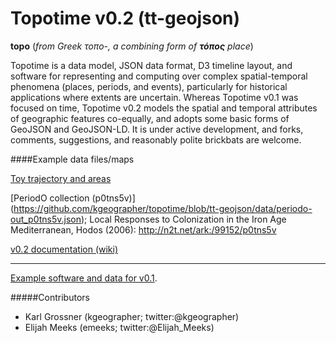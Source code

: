 Topotime v0.2 (tt-geojson)
==========================

__topo__ (_from Greek τοπο-, a combining form of **τόπος** place_)

Topotime is a data model, JSON data format, D3 timeline layout, and software for representing and computing over complex spatial-temporal phenomena (places, periods, and events), particularly for historical applications where extents are uncertain. Whereas Topotime v0.1 was focused on time, Topotime v0.2 models the spatial and temporal attributes of geographic features co-equally, and adopts some basic forms of GeoJSON and GeoJSON-LD. It is under active development, and forks, comments, suggestions, and reasonably polite brickbats are welcome.

####Example data files/maps

[Toy trajectory and areas](https://github.com/kgeographer/topotime/blob/tt-geojson/data/multi-type.json)

[PeriodO collection (p0tns5v)] (https://github.com/kgeographer/topotime/blob/tt-geojson/data/periodo-out_p0tns5v.json); Local Responses to Colonization in the Iron Age Mediterranean, Hodos (2006): http://n2t.net/ark:/99152/p0tns5v

[v0.2 documentation (wiki)](https://github.com/kgeographer/topotime/wiki) 

____________

[Example software and data for v0.1](http://dh.stanford.edu/topotime). 

#####Contributors
* Karl Grossner (kgeographer; twitter:@kgeographer)
* Elijah Meeks (emeeks; twitter:@Elijah_Meeks)
